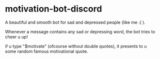 # motivation-bot-discord

A beautiful and smooth bot for sad and depressed people (like me :( ).

Whenever a message contains any sad or depressing word, the bot tries to cheer u up!

if u type "$motivate" (ofcourse without double quotes), it presents to u some random famous motivational quote.
